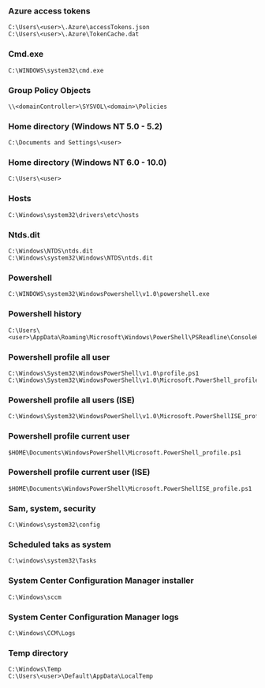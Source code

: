 ### Azure access tokens
```
C:\Users\<user>\.Azure\accessTokens.json
C:\Users\<user>\.Azure\TokenCache.dat
```

### Cmd.exe 
```
C:\WINDOWS\system32\cmd.exe
```

### Group Policy Objects 
```
\\<domainController>\SYSVOL\<domain>\Policies
```

### Home directory (Windows NT 5.0 - 5.2) 
```
C:\Documents and Settings\<user>
```

### Home directory (Windows NT 6.0 - 10.0) 
```
C:\Users\<user>
```

### Hosts 
```
C:\Windows\system32\drivers\etc\hosts
```

### Ntds.dit 
```
C:\Windows\NTDS\ntds.dit
C:\Windows\system32\Windows\NTDS\ntds.dit
```

### Powershell 
```
C:\WINDOWS\system32\WindowsPowershell\v1.0\powershell.exe
```

### Powershell history 
```
C:\Users\<user>\AppData\Roaming\Microsoft\Windows\PowerShell\PSReadline\ConsoleHost_history.txt
```

### Powershell profile all user 
```
C:\Windows\System32\WindowsPowerShell\v1.0\profile.ps1
C:\Windows\System32\WindowsPowerShell\v1.0\Microsoft.PowerShell_profile.ps1
```

### Powershell profile all users (ISE) 
```
C:\Windows\System32\WindowsPowerShell\v1.0\Microsoft.PowerShellISE_profile.ps1
```

### Powershell profile current user 
```
$HOME\Documents\WindowsPowerShell\Microsoft.PowerShell_profile.ps1
```

### Powershell profile current user (ISE) 
```
$HOME\Documents\WindowsPowerShell\Microsoft.PowerShellISE_profile.ps1
```

### Sam, system, security 
```
C:\Windows\system32\config
```

### Scheduled taks as system 
```
C:\windows\system32\Tasks
```

### System Center Configuration Manager installer 
```
C:\Windows\sccm
```

### System Center Configuration Manager logs 
```
C:\Windows\CCM\Logs
```

### Temp directory
```
C:\Windows\Temp
C:\Users\<user>\Default\AppData\LocalTemp
```

